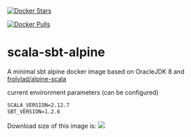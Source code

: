 [![Docker Stars](https://img.shields.io/docker/stars/harrylaou/scala-sbt-alpine.svg?style=flat-square)](https://hub.docker.com/r/harrylaou/scala-sbt-alpine/)

[![Docker Pulls](https://img.shields.io/docker/pulls/harrylaou/scala-sbt-alpine.svg?style=flat-square)](https://hub.docker.com/r/harrylaou/scala-sbt-alpine/)

# scala-sbt-alpine

A minimal sbt alpine docker image based on OracleJDK 8  and [frolvlad/alpine-scala](https://hub.docker.com/r/frolvlad/alpine-scala/)

current environment parameters (can be configured)

```dockerfile
SCALA_VERSION=2.12.7
SBT_VERSION=1.2.6
```






Download size of this image is:
[![](https://images.microbadger.com/badges/image/harrylaou/scala-sbt-alpine.svg)](https://microbadger.com/images/harrylaou/scala-sbt-alpine "Get your own image badge on microbadger.com")
